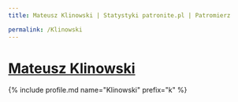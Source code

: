 ```yaml
---
title: Mateusz Klinowski | Statystyki patronite.pl | Patromierz

permalink: /Klinowski
---
```


# [Mateusz Klinowski](https://patronite.pl/Klinowski)

{% include profile.md name="Klinowski" prefix="k" %}
